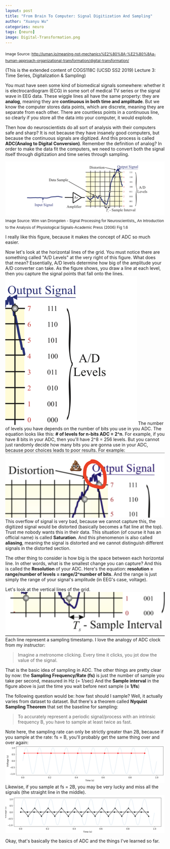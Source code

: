```yaml
---
layout: post
title: "From Brain To Computer: Signal Digitization And Sampling"
author: "Xuanyu Wu"
categories: neuro
tags: [neuro]
image: Digital-Transformation.png
---
```


<sub>Image Source: http://luman.io/meaning-not-mechanics%E2%80%8A-%E2%80%8Aa-human-approach-organizational-transformation/digital-transformation/</sub>

(This is the extended content of COGS118C (UCSD SS2 2019) Lecture 3: Time Series, Digitalization & Sampling)

You must have seen some kind of biomedical signals somewhere: whether it is electrocardiogram (ECG) in some sort of medical TV series or the signal wave in EEG data. These wiggle lines all have the same property: they are **analog**, meaning they are **continuous in both time and amplitude**. But we know the computer stores data points, which are discrete, meaning they are separate from each other. There are countless points in a continuous line, so clearly if you store all the data into your computer, it would explode.

Then how do neuroscientists do all sort of analysis with their computers safe and sharp? It is not because they have insanely good computers, but because the continuous signals are digitized. And this process is called **ADC(Analog to Digital Conversion)**. Remember the definition of analog? In order to make the data fit the computers, we need to convert both the signal itself through digitization and time series through sampling.

![digitization](https://raw.githubusercontent.com/xuanyuw/Blog/gh-pages/_posts/20190710_digitization_img/digitization.png)
<sub> Image Source: Wim van Drongelen - Signal Processing for Neuroscientists_ An Introduction to the Analysis of Physiological Signals-Academic Press (2006) Fig 1.6 </sub>

I really like this figure, because it makes the concept of ADC so much easier.

Now let's look at the horizontal lines of the grid. You must notice there are something called "A/D Levels" at the very right of this figure. What does that mean? Essentially, A/D levels determine how big of the amplitude your A/D converter can take. As the figure shows, you draw a line at each level, then you capture the signal points that fall onto the lines.
![A/Dlevels](https://raw.githubusercontent.com/xuanyuw/Blog/gh-pages/_posts/20190710_digitization_img/adlevels.png)
The number of levels you have depends on the number of bits you use in you ADC. The equation looks like this: **# of levels for n-bits ADC = 2^n**. For example, if you have 8 bits in your ADC, then you'll have 2^8 = 256 levels. But you cannot just randomly decide how many bits you are gonna use in your ADC, because poor choices leads to poor results. For example:
![Saturation](https://raw.githubusercontent.com/xuanyuw/Blog/gh-pages/_posts/20190710_digitization_img/saturation.png)
This overflow of signal is very bad, because we cannot capture this, the digitized signal would be distorted (basically becomes a flat line at the top). Trust me nobody wants this in their data. This situation (of course it has an official name) is called **Saturation**. And this phenomenon is also called **aliasing**, meaning the signal is distorted and we cannot distinguish different signals in the distorted section.

The other thing to consider is how big is the space between each horizontal line. In other words, what is the smallest change you can capture? And this is called the **Resolution** of your ADC. Here's the equation: **resolution = range/number of levels = range/2^number of bits**. And the range is just simply the range of your signal's amplitude (in EEG's case, voltage).

Let's look at the vertical lines of the grid.
![time](https://raw.githubusercontent.com/xuanyuw/Blog/gh-pages/_posts/20190710_digitization_img/time.png)
Each line represent a sampling timestamp. I love the analogy of ADC clock from my instructor:
> Imagine a metronome clicking. Every time it clicks, you jot dow the value of the signal.

That is the basic idea of sampling in ADC. The other things are pretty clear by now: the **Sampling Frequency/Rate (fs)** is just the number of sample you take per second, measured in Hz (= 1/sec) And the **Sample interval** in the figure above is just the time you wait before next sample (**= 1/fs**)

The following question would be: how fast should I sample? Well, it actually varies from dataset to dataset. But there's a theorem called **Nyquist Sampling Theorem** that set the baseline for sampling:
> To accurately represent a periodic signal/process with an intrinsic frequency B, you have to sample at least twice as fast.

Note here, the sampling rate can only be strictly greater than 2B, because if you sample at the rate: fs = B, you'll probably get the same thing over and over again:
![1bsample](https://raw.githubusercontent.com/xuanyuw/Blog/gh-pages/_posts/20190710_digitization_img/1bsample.png)
Likewise, if you sample at fs = 2B, you may be very lucky and miss all the signals (the straight line in the middle).
![2bsample](https://raw.githubusercontent.com/xuanyuw/Blog/gh-pages/_posts/20190710_digitization_img/2bsample.png)

Okay, that's basically the basics of ADC and the things I've learned so far.
